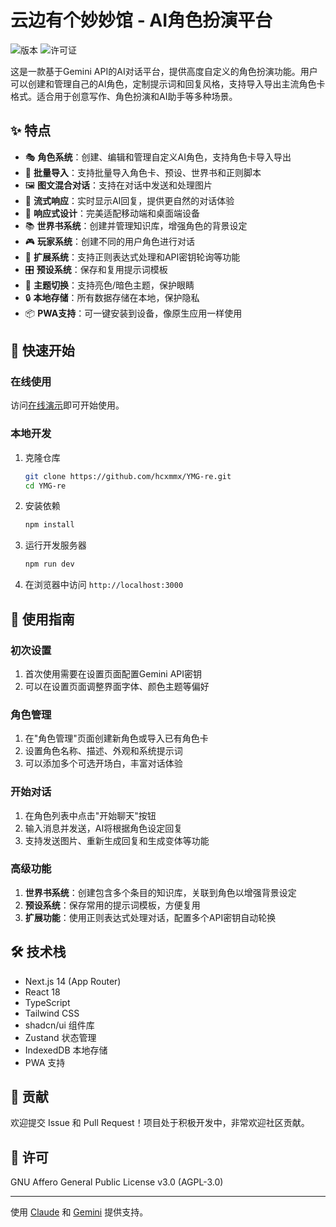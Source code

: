 # 云边有个妙妙馆 - AI角色扮演平台

![版本](https://img.shields.io/badge/版本-1.0.0-blue.svg)
![许可证](https://img.shields.io/badge/许可证-AGPL--3.0-green.svg)

这是一款基于Gemini API的AI对话平台，提供高度自定义的角色扮演功能。用户可以创建和管理自己的AI角色，定制提示词和回复风格，支持导入导出主流角色卡格式。适合用于创意写作、角色扮演和AI助手等多种场景。

## ✨ 特点

- 🎭 **角色系统**：创建、编辑和管理自定义AI角色，支持角色卡导入导出
- 🔄 **批量导入**：支持批量导入角色卡、预设、世界书和正则脚本
- 🖼️ **图文混合对话**：支持在对话中发送和处理图片
- 💬 **流式响应**：实时显示AI回复，提供更自然的对话体验
- 📱 **响应式设计**：完美适配移动端和桌面端设备
- 📚 **世界书系统**：创建并管理知识库，增强角色的背景设定
- 🎮 **玩家系统**：创建不同的用户角色进行对话
- 🔌 **扩展系统**：支持正则表达式处理和API密钥轮询等功能
- 🎛️ **预设系统**：保存和复用提示词模板
- 🌙 **主题切换**：支持亮色/暗色主题，保护眼睛
- 🔒 **本地存储**：所有数据存储在本地，保护隐私
- 📦 **PWA支持**：可一键安装到设备，像原生应用一样使用

## 🚀 快速开始

### 在线使用

访问[在线演示](https://ymg-re.vercel.app)即可开始使用。

### 本地开发

1. 克隆仓库
   ```bash
   git clone https://github.com/hcxmmx/YMG-re.git
   cd YMG-re
   ```

2. 安装依赖
   ```bash
   npm install
   ```

3. 运行开发服务器
   ```bash
   npm run dev
   ```

4. 在浏览器中访问 `http://localhost:3000`

## 📝 使用指南

### 初次设置

1. 首次使用需要在设置页面配置Gemini API密钥
2. 可以在设置页面调整界面字体、颜色主题等偏好

### 角色管理

1. 在"角色管理"页面创建新角色或导入已有角色卡
2. 设置角色名称、描述、外观和系统提示词
3. 可以添加多个可选开场白，丰富对话体验

### 开始对话

1. 在角色列表中点击"开始聊天"按钮
2. 输入消息并发送，AI将根据角色设定回复
3. 支持发送图片、重新生成回复和生成变体等功能

### 高级功能

1. **世界书系统**：创建包含多个条目的知识库，关联到角色以增强背景设定
2. **预设系统**：保存常用的提示词模板，方便复用
3. **扩展功能**：使用正则表达式处理对话，配置多个API密钥自动轮换

## 🛠️ 技术栈

- Next.js 14 (App Router)
- React 18
- TypeScript
- Tailwind CSS
- shadcn/ui 组件库
- Zustand 状态管理
- IndexedDB 本地存储
- PWA 支持

## 🤝 贡献

欢迎提交 Issue 和 Pull Request！项目处于积极开发中，非常欢迎社区贡献。

## 📄 许可

GNU Affero General Public License v3.0 (AGPL-3.0)

---

使用 [Claude](https://www.anthropic.com/claude) 和 [Gemini](https://ai.google.dev/) 提供支持。 